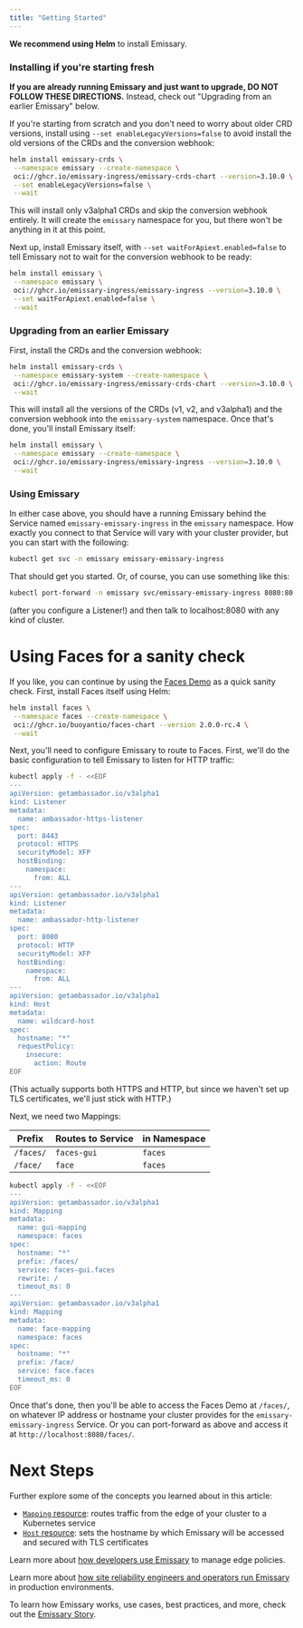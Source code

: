 ```yaml
---
title: "Getting Started"
---
```


**We recommend using Helm** to install Emissary.

### Installing if you're starting fresh

**If you are already running Emissary and just want to upgrade, DO NOT FOLLOW
THESE DIRECTIONS.** Instead, check out "Upgrading from an earlier Emissary"
below.

If you're starting from scratch and you don't need to worry about older CRD
versions, install using `--set enableLegacyVersions=false` to avoid install
the old versions of the CRDs and the conversion webhook:

```bash
helm install emissary-crds \
 --namespace emissary --create-namespace \
 oci://ghcr.io/emissary-ingress/emissary-crds-chart --version=3.10.0 \
 --set enableLegacyVersions=false \
 --wait
```

This will install only v3alpha1 CRDs and skip the conversion webhook entirely.
It will create the `emissary` namespace for you, but there won't be anything
in it at this point.

Next up, install Emissary itself, with `--set waitForApiext.enabled=false` to
tell Emissary not to wait for the conversion webhook to be ready:

```bash
helm install emissary \
 --namespace emissary \
 oci://ghcr.io/emissary-ingress/emissary-ingress --version=3.10.0 \
 --set waitForApiext.enabled=false \
 --wait
```

### Upgrading from an earlier Emissary

First, install the CRDs and the conversion webhook:

```bash
helm install emissary-crds \
 --namespace emissary-system --create-namespace \
 oci://ghcr.io/emissary-ingress/emissary-crds-chart --version=3.10.0 \
 --wait
```

This will install all the versions of the CRDs (v1, v2, and v3alpha1) and the
conversion webhook into the `emissary-system` namespace. Once that's done, you'll install Emissary itself:

```bash
helm install emissary \
 --namespace emissary --create-namespace \
 oci://ghcr.io/emissary-ingress/emissary-ingress --version=3.10.0 \
 --wait
```

### Using Emissary

In either case above, you should have a running Emissary behind the Service
named `emissary-emissary-ingress` in the `emissary` namespace. How exactly you
connect to that Service will vary with your cluster provider, but you can
start with the following:

```bash
kubectl get svc -n emissary emissary-emissary-ingress
```

That should get you started. Or, of course, you can use something like this:

```bash
kubectl port-forward -n emissary svc/emissary-emissary-ingress 8080:80
```

(after you configure a Listener!) and then talk to localhost:8080 with any
kind of cluster.

# Using Faces for a sanity check

[Faces Demo]: https://github.com/buoyantio/faces-demo

If you like, you can continue by using the [Faces Demo] as a quick sanity
check. First, install Faces itself using Helm:

```bash
helm install faces \
 --namespace faces --create-namespace \
 oci://ghcr.io/buoyantio/faces-chart --version 2.0.0-rc.4 \
 --wait
```

Next, you'll need to configure Emissary to route to Faces. First, we'll do the
basic configuration to tell Emissary to listen for HTTP traffic:

```bash
kubectl apply -f - <<EOF
---
apiVersion: getambassador.io/v3alpha1
kind: Listener
metadata:
  name: ambassador-https-listener
spec:
  port: 8443
  protocol: HTTPS
  securityModel: XFP
  hostBinding:
    namespace:
      from: ALL
---
apiVersion: getambassador.io/v3alpha1
kind: Listener
metadata:
  name: ambassador-http-listener
spec:
  port: 8080
  protocol: HTTP
  securityModel: XFP
  hostBinding:
    namespace:
      from: ALL
---
apiVersion: getambassador.io/v3alpha1
kind: Host
metadata:
  name: wildcard-host
spec:
  hostname: "*"
  requestPolicy:
    insecure:
      action: Route
EOF
```

(This actually supports both HTTPS and HTTP, but since we haven't set up TLS
certificates, we'll just stick with HTTP.)

Next, we need two Mappings:

| Prefix    | Routes to Service | in Namespace |
| --------- | ----------------- | ------------ |
| `/faces/` | `faces-gui`       | `faces`      |
| `/face/`  | `face`            | `faces`      |

```bash
kubectl apply -f - <<EOF
---
apiVersion: getambassador.io/v3alpha1
kind: Mapping
metadata:
  name: gui-mapping
  namespace: faces
spec:
  hostname: "*"
  prefix: /faces/
  service: faces-gui.faces
  rewrite: /
  timeout_ms: 0
---
apiVersion: getambassador.io/v3alpha1
kind: Mapping
metadata:
  name: face-mapping
  namespace: faces
spec:
  hostname: "*"
  prefix: /face/
  service: face.faces
  timeout_ms: 0
EOF
```

Once that's done, then you'll be able to access the Faces Demo at `/faces/`,
on whatever IP address or hostname your cluster provides for the
`emissary-emissary-ingress` Service. Or you can port-forward as above and
access it at `http://localhost:8080/faces/`.

# Next Steps

Further explore some of the concepts you learned about in this article:
* [`Mapping` resource](../../topics/using/intro-mappings/): routes traffic from the edge of your cluster to a Kubernetes service
* [`Host` resource](../../topics/running/host-crd/): sets the hostname by which Emissary will be accessed and secured with TLS certificates

Learn more about [how developers use Emissary](../../topics/using/) to manage
edge policies.

Learn more about [how site reliability engineers and operators run Emissary](../../topics/running/)
in production environments.

To learn how Emissary works, use cases, best practices, and more, check out the [Emissary Story](../../about/why-ambassador).
